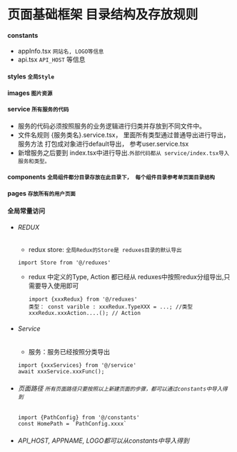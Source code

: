 # 页面基础框架 目录结构及存放规则
#### constants
  + appInfo.tsx `网站名, LOGO等信息`
  + api.tsx `API_HOST` 等信息
#### styles `全局Style`
#### images `图片资源`
#### service `所有服务的代码`
  + 服务的代码必须按照服务的业务逻辑进行归类并存放到不同文件中。
  + 文件名规则 {服务类名}.service.tsx， 里面所有类型通过普通导出进行导出， 服务方法 打包成对象进行default导出， 参考user.service.tsx
  + 新增服务之后要到 index.tsx中进行导出.`外部代码都从 service/index.tsx导入服务和类型。`
#### components `全局组件都分目录存放在此目录下， 每个组件目录参考单页面目录结构`
#### pages `存放所有的用户页面`
#### 全局常量访问
+ ###### REDUX
  + redux store: `全局Redux的Store是 reduxes目录的默认导出`
  ```tsx
  import Store from '@/reduxes'
  ```
  + redux 中定义的Type, Action 都已经从 reduxes中按照redux分组导出,只需要导入使用即可
    ```tsx
    import {xxxRedux} from '@/reduxes'
    类型： const varible : xxxRedux.TypeXXX = ...; //类型
    xxxRedux.xxxAction....(); // Action
    ```

+ ###### Service
  + 服务：服务已经按照分类导出
  ```tsx
  import {xxxServices} from '@/service'
  await xxxService.xxxFunc();
  ```
+ ###### 页面路径 `所有页面路径只要按照以上新建页面的步骤，都可以通过constants中导入得到`
  ```tsx
  import {PathConfig} from '@/constants'
  const HomePath = `PathConfig.xxxx`
  ```
+ ###### API_HOST, APPNAME, LOGO都可以从constants中导入得到